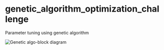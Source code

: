 # genetic_algorithm_optimization_challenge
Parameter tuning using genetic algorithm

![Genetic algo-block diagram](https://user-images.githubusercontent.com/99503155/187433964-46699173-901d-48f9-a8b1-46e94b8f4680.png)
